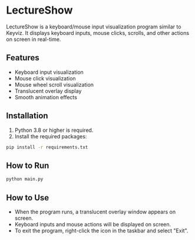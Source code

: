 # LectureShow

LectureShow is a keyboard/mouse input visualization program similar to Keyviz. It displays keyboard inputs, mouse clicks, scrolls, and other actions on screen in real-time.

## Features

- Keyboard input visualization
- Mouse click visualization
- Mouse wheel scroll visualization
- Translucent overlay display
- Smooth animation effects

## Installation

1. Python 3.8 or higher is required.
2. Install the required packages:
```bash
pip install -r requirements.txt
```

## How to Run

```bash
python main.py
```

## How to Use

- When the program runs, a translucent overlay window appears on screen.
- Keyboard inputs and mouse actions will be displayed on screen.
- To exit the program, right-click the icon in the taskbar and select "Exit". 